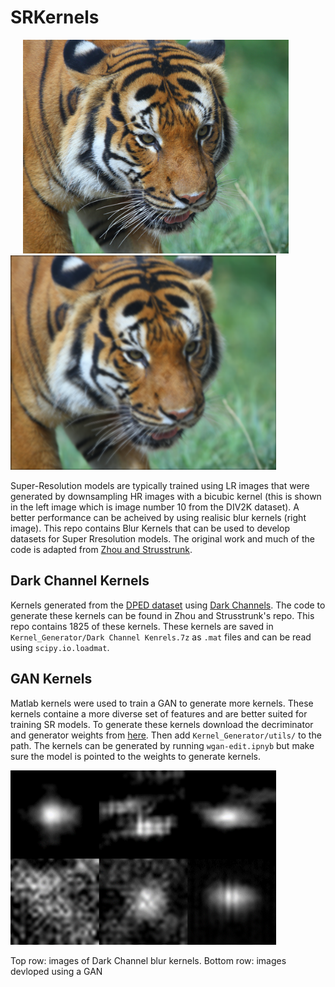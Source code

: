 # SRKernels
<img src="Figures/0010x4bc.png" width="425" hspace="20"/> <img src="Figures/0010x4.png" width="425"/> 

Super-Resolution models are typically trained using LR images that were generated by downsampling HR images with a bicubic kernel (this is shown in the left image which is image number 10 from the DIV2K dataset). A better performance can be acheived by using realisic blur kernels (right image). This repo contains Blur Kernels that can be used to develop datasets for Super Rresolution models. The original work and much of the code is adapted from [Zhou and Strusstrunk](https://github.com/IVRL/Kernel-Modeling-Super-Resolution).

## Dark Channel Kernels
Kernels generated from the [DPED dataset](https://people.ee.ethz.ch/~ihnatova/) using [Dark Channels](https://faculty.ucmerced.edu/mhyang/papers/cvpr16_dark_channel_deblurring.pdf). The code to generate these kernels can be found in Zhou and Strusstrunk's repo. This repo contains 1825 of these kernels. These kernels are saved in `Kernel_Generator/Dark Channel Kenrels.7z` as `.mat` files and can be read using `scipy.io.loadmat`.  

## GAN Kernels 
Matlab kernels were used to train a GAN to generate more kernels. These kernels containe a more diverse set of features and are better suited for training SR models. To generate these kernels download the decriminator and generator weights from [here](https://drive.google.com/file/d/1lvUSaJi_X6SJYIOka6Y44gFqXuVfggN2/view?usp=sharing). Then add `Kernel_Generator/utils/` to the path. The kernels can be generated by running `wgan-edit.ipnyb` but make sure the model is pointed to the weights to generate kernels. 

<img src="Figures/kernels (2).png" width="425">

Top row: images of Dark Channel blur kernels.
Bottom row: images devloped using a GAN

